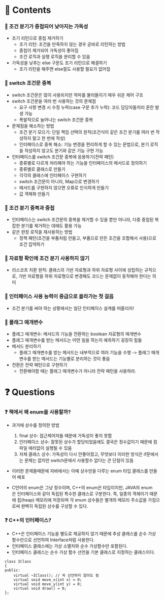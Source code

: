 # 📌 Contents

### 📌 조건 분기가 중첩되어 낮아지는 가독성
- 조기 리턴으로 중첩 제거하기
  + 조기 리턴: 조건을 만족하지 않는 경우 곧바로 리턴하는 방법
  + 중첩이 제거되어 가독성이 좋아짐
  + 조건 로직과 실행 로직을 분리할 수 있음
- 가독성을 낮추는 else 구문도 조기 리턴으로 해결하기
  + 조기 리턴을 해주면 else절도 사용할 필요가 없어짐

### 📌 switch 조건문 중복
- switch 조건문은 많이 사용되지만 악마를 불러들이기 매우 쉬운 제어 구조
- switch 조건문을 여러 번 사용하는 것의 문제점
  + 요구 사항 변경 시 수정 누락(case 구문 추가 누락): 코드 담당자들끼리 혼란 발생 가능
  + 폭발적으로 늘어나는 switch 조건문 중복
- 문제점을 해소하는 방법
  + 조건 분기 모으기: 단일 책임 선택의 원칙(조건식이 같은 조건 분기를 여러 번 작성하지 말고 한 번에 작성)
  + 인터페이스로 중복 해소: 기능 변경을 편리하게 할 수 있는 문법으로, 분기 로직을 작성하지 않고도 분기와 같은 기능 구현 가능
- 인터페이스를 switch 조건문 중복에 응용하기(전략 패턴)
  + 종류별로 다르게 처리해야 하는 기능을 인터페이스의 메서드로 정의하기
  + 종류별로 클래스로 만들기
  + 각각의 클래스에 인터페이스 구현하기
  + switch 조건문이 아니라, Map으로 변경하기
  + 메서드를 구현하지 않으면 오류로 인식하게 만들기
  + 값 객체화 만들기
 

### 📌 조건 분기 중복과 중첩
- 인터페이스는 switch 조건문의 중복을 제거할 수 있을 뿐만 아니라, 다중 중첩된 복잡한 분기를 제거하는 데에도 활용 가능
- 같은 판정 로직을 재사용하는 방법
  + 정책 패턴(조건을 부품처럼 만들고, 부품으로 만든 조건을 조합해서 사용)으로 조건 집약하기


### 📌 자료형 확인에 조건 분기 사용하지 않기
- 리스코프 치환 원칙: 클래스의 기반 자료형과 하위 자료형 사이에 성립하는 규칙으로, 기반 자료형을 하위 자료형으로 변경해도 코드는 문제없이 동작해야 한다는 의미

### 📌 인터페이스 사용 능력이 중급으로 올라가는 첫 걸음
- 조건 분기를 써야 하는 상황에서는 일단 인터페이스 설계를 떠올리자!


### 📌 플래그 매개변수
- 플래그 매개변수: 메서드의 기능을 전환하는 boolean 자료형의 매개변수
- 플래그 매개변수를 받는 메서드는 어떤 일을 하는지 예측하기 굉장히 힘듦
- 메서드 분리하기
  + 플래그 매개변수를 받는 메서드는 내부적으로 여러 기능을 수행 -> 플래그 매개변수를 받는 메서드는 기능별로 분리하는 것이 좋음
- 전환은 전략 패턴으로 구현하기
  + 전환해야할 때는 플래그 매개변수가 아니라 전략 패턴을 사용하라.

# ❓ Questions

### ❓  책에서 왜 enum을 사용할까?
- 과거에 상수를 정의한 방법
  1) final 상수: 접근제어자들 때문에 가독성이 좋지 못함
  2) 인터페이스 상수: 잘못된 상수가 할당되었음에도 결국은 정수값이기 때문에 컴파일 에러없이 실행될 수 있음
  3) 자체 클래스 상수: 가독성이 다시 안좋아졌고, 무엇보다 이러한 방식은 if문에서는 문제는 없지만 switch문에서 사용할수 없다는 큰 단점이 있음

- 이러한 문제들때문에 자바에서는 아예 상수만을 다루는 enum 타입 클래스를 만들어 배포
- C언어의 enum은 그냥 정수이며, C++의 enum은 타입이지만, JAVA의 enum은 인터페이스와 같이 독립된 특수한 클래스로 구분한다. 즉, 일종의 객체이기 때문에 힙(heap) 메모리에 저장되며 각 enum 상수들은 별개의 메모리 주소값을 가짐으로써 완벽히 독립된 상수를 구성할 수 있다.

### ❓  C++의 인터페이스?
- C++은 인터페이스 기능을 별도로 제공하지 않기 때문에 추상 클래스를 순수 가상 함수만으로 선언하여 Interface처럼 사용한다.
- 인터페이스 클래스에는 가상 소멸자와 순수 가상함수만 포함된다.
- 인터페이스 클래스는 순수 가상 함수 선언을 기본 클래스로 지정하는 클래스이다.

```
class IClass
{
public:
    virtual ~IClass(); // 꼭 선언하지 않아도 됨
    virtual void move_x(int x) = 0;
    virtual void move_y(int y) = 0;
    virtual void draw() = 0;
};
```
